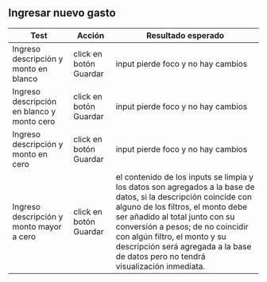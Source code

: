## Ingresar nuevo gasto

| Test | Acción | Resultado esperado |
| ------ | ------ | ------ |
| Ingreso descripción y monto en blanco | click en botón Guardar | input pierde foco y no hay cambios |
| Ingreso descripción en blanco y monto cero | click en botón Guardar | input pierde foco y no hay cambios |
| Ingreso descripción y monto en cero | click en botón Guardar | input pierde foco y no hay cambios |
| Ingreso descripción y monto mayor a cero | click en botón Guardar | el contenido de los inputs se limpia y los datos son agregados a la base de datos, si la descripción coincide con alguno de los filtros, el monto debe ser añadido al total junto con su conversión a pesos; de no coincidir con algún filtro, el monto y su descripción será agregada a la base de datos pero no tendrá visualización inmediata. |
